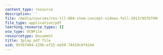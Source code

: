 ```yaml
---
content_type: resource
description: ''
file: /media/courses/res-tll-004-stem-concept-videos-fall-2013/95fb7494229bef15ee5974419cbf4144_JGeTcRfKgBo.pdf
file_type: application/pdf
learning_resource_types: []
ocw_type: OCWFile
resourcetype: Document
title: 3play pdf file
uid: 95fb7494-229b-ef15-ee59-74419cbf4144
---
```

